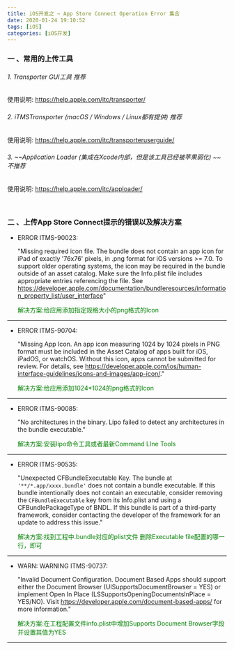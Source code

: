 ```yaml
---
title: iOS开发之 ~ App Store Connect Operation Error 集合
date: 2020-01-24 19:10:52
tags: [iOS]
categories: [iOS开发]
---
```


### 一 、常用的上传工具

###### 1. Transporter GUI工具 推荐

使用说明: https://help.apple.com/itc/transporter/

###### 2. iTMSTransporter (macOS / Windows / Linux都有提供) 推荐

使用说明: https://help.apple.com/itc/transporteruserguide/

###### 3. ~~Application Loader (集成在Xcode内部，但是该工具已经被苹果弱化) ~~   不推荐

使用说明: https://help.apple.com/itc/apploader/

<br/>

### 二 、上传App Store Connect提示的错误以及解决方案




- ERROR ITMS-90023: 

  "Missing required icon file. The bundle does not contain an app icon for iPad of exactly '76x76' pixels, in .png format for iOS versions >= 7.0. To support older operating systems, the icon may be required in the bundle outside of an asset catalog. Make sure the Info.plist file includes appropriate entries referencing the file. See https://developer.apple.com/documentation/bundleresources/information_property_list/user_interface"

  <span style="color:green">解决方案:给应用添加指定规格大小的png格式的Icon</span>

------


- ERROR ITMS-90704: 

  "Missing App Icon. An app icon measuring 1024 by 1024 pixels in PNG format must be included in the Asset Catalog of apps built for iOS, iPadOS, or watchOS. Without this icon, apps cannot be submitted for review. For details, see https://developer.apple.com/ios/human-interface-guidelines/icons-and-images/app-icon/."

  <span style="color:green">解决方案:给应用添加1024*1024的png格式的Icon</span>

------


- ERROR ITMS-90085: 

  "No architectures in the binary. Lipo failed to detect any architectures in the bundle executable."

  <span style="color:green">解决方案:安装lipo命令工具或者最新Command LIne Tools</span>

------



- ERROR ITMS-90535:

  "Unexpected CFBundleExecutable Key. The bundle at `'**/*.app/xxxx.bundle'` does not contain a bundle executable. If this bundle intentionally does not contain an executable, consider removing the `CFBundleExecutable` key from its Info.plist and using a CFBundlePackageType of BNDL. If this bundle is part of a third-party framework, consider contacting the developer of the framework for an update to address this issue."

  <span style="color:green">解决方案:找到工程中.bundle对应的plist文件 删除Executable file配置的哪一行，即可</span>

------



- WARN: WARNING ITMS-90737: 

  "Invalid Document Configuration. Document Based Apps should support either the Document Browser (UISupportsDocumentBrowser = YES) or implement Open In Place (LSSupportsOpeningDocumentsInPlace = YES/NO). Visit https://developer.apple.com/document-based-apps/ for more information."

  <span style="color:green">解决方案:在工程配置文件info.plist中增加Supports Document Browser字段并设置其值为YES</span>

------







